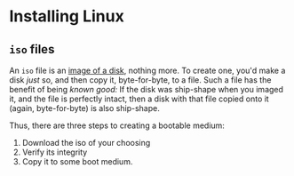 Installing Linux
================

`iso` files
-----------

An `iso` file is an [image of a disk](https://en.wikipedia.org/wiki/Disk_image), nothing more.  To create one, you'd make a disk *just* so, and then copy it, byte-for-byte, to a file.  Such a file has the benefit of being *known good:* If the disk was ship-shape when you imaged it, and the file is perfectly intact, then a disk with that file copied onto it (again, byte-for-byte) is also ship-shape.  

Thus, there are three steps to creating a bootable medium:

1) Download the iso of your choosing 
2) Verify its integrity 
3) Copy it to some boot medium.  
